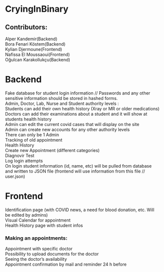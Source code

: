 # CryingInBinary<br>
<h2>Contributors:</h2>
Alper Kandemir(Backend)<br>
Bora Fenari Köstem(Backend)<br>
Kylian Djermoune(Frontend)<br>
Nafissa El Moussaoui(Frontend)<br>
Oğulcan Karakollukçu(Backend)<br>



<h1>Backend</h1>
Fake database for student login information // Passwords and any other sensitive information should be stored in hashed forms.<br>
Admin, Doctor, Lab, Nurse and Student authority levels :<br>
Students can add their own health history (Xray or MR or older medications)<br>
Doctors can add their examinations about a student and it will show at students health history<br>
Admin can edit the current covid cases that will display on the site<br>
Admin can create new accounts for any other authority levels<br>
There can only be 1 Admin<br>
Tracking of old appointment<br>
Health History<br>
Create new Appointment (different categories)<br>
Diagnovir Test  <br>
Log login attempts <br>
On login student information (id, name, etc) will be pulled from database and written to JSON file (frontend will use information from this file // user.json) <br>



<h1>Frontend</h1>
Identification page (with COVID news, a need for blood donation, etc. Will be edited by admins)<br>
Visual Calendar for appointment<br>
Health History page with student infos<br>


<p><h3>Making an appointments:</h3>
    Appointment with specific doctor <br>
    Possibility to upload documents for the doctor <br>
    Seeing the doctor’s availability <br>
    Appointment confirmation by mail and reminder 24 h before </p>
